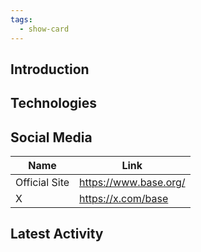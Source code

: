 ```yaml
---
tags:
  - show-card
---
```


## Introduction



## Technologies



## Social Media

| Name          | Link                  |
| ------------- | --------------------- |
| Official Site | https://www.base.org/ |
| X             | https://x.com/base    |

## Latest Activity

